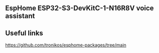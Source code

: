 
## EspHome  ESP32-S3-DevKitC-1-N16R8V voice assistant















## Useful links

https://github.com/tronikos/esphome-packages/tree/main
